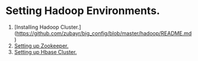# Setting Hadoop Environments.

1. [Installing Hadoop Cluster.] (https://github.com/zubayr/big_config/blob/master/hadoop/README.md)
2. [Setting up Zookeeper.](https://github.com/zubayr/big_config/blob/master/zookeeper/README.md)
3. [Setting up Hbase Cluster.](https://github.com/zubayr/big_config/blob/master/hbase/README.md)
